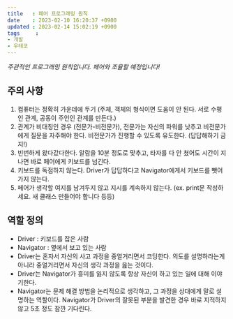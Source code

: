 ```yaml
---
title   : 페어 프로그래밍 원칙
date    : 2023-02-10 16:20:37 +0900
updated : 2023-02-14 15:02:19 +0900
tags     : 
- 개발
- 우테코
---
```

*주관적인 프로그래밍 원칙입니다. 페어와 조율할 예정입니다!*
## 주의 사항
1. 컴퓨터는 정확히 가운데에 두기 (주체, 객체의 형식이면 도움이 안 된다. 서로 수평인 관계, 공동이 주인인 관계를 만든다.)
2. 관계가 비대칭인 경우 (전문가-비전문가), 전문가는 자신의 파워를 낮추고 비전문가에게 질문을 자주해야 한다. 비전문가가 진행할 수 있도록 유도한다. (답답해하기 금지!)
3. 빈번하게 왔다갔다한다. 알람을 10분 정도로 맞추고, 타자를 다 안 쳤어도 시간이 지나면 바로 페어에게 키보드를 넘긴다.
4. 키보드를 독점하지 않는다. Driver가 답답하다고 Navigator에게서 키보드를 뺏어가지 않는다.
5. 페어가 생각할 여지를 남겨두지 않고 지시를 계속하지 않는다. (ex. print문 작성하세요. 새 클래스 만들어야 합니다 등등)

## 역할 정의
- Driver : 키보드를 잡은 사람
- Navigator : 옆에서 보고 있는 사람
- Driver는 혼자서 자신의 사고 과정을 중얼거리면서 코딩한다. 의도를 설명하라는게 아니라 중얼거리면서 자신의 생각 과정을 읊는 것이다.
- Driver는 Navigator가 흥미를 잃지 않도록 항상 자신이 하고 있는 일에 대해 이야기한다.
- Navigator는 문제 해결 방법을 논리적으로 생각하고, 그 과정을 상대에게 말로 설명하는 역할이다. Navigator가 Driver의 잘못된 부분을 발견한 경우 바로 지적하지 않고 5초 정도 잠깐 기다린다.
